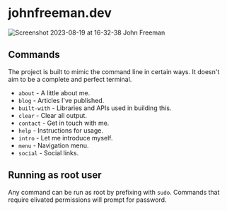 # johnfreeman.dev

![Screenshot 2023-08-19 at 16-32-38 John Freeman](https://github.com/johnnyfreeman/johnfreeman.dev/assets/371481/0fcda92b-768b-4be9-a6e1-09c94fdd3dff)

## Commands

The project is built to mimic the command line in certain ways. It doesn't aim to be a complete and perfect terminal.

* `about` - A little about me.
* `blog` - Articles I've published.
* `built-with` - Libraries and APIs used in building this.
* `clear` - Clear all output.
* `contact` - Get in touch with me.
* `help` - Instructions for usage.
* `intro` - Let me introduce myself.
* `menu` - Navigation menu.
* `social` - Social links.

## Running as root user

Any command can be run as root by prefixing with `sudo`. Commands that require elivated permissions will prompt for password.
